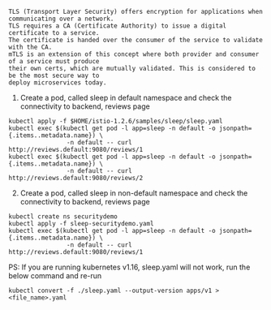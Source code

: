 ```
TLS (Transport Layer Security) offers encryption for applications when communicating over a network.
TLS requires a CA (Certificate Authority) to issue a digital certificate to a service. 
The certificate is handed over the consumer of the service to validate with the CA. 
mTLS is an extension of this concept where both provider and consumer of a service must produce 
their own certs, which are mutually validated. This is considered to be the most secure way to
deploy microservices today. 
```
1. Create a pod, called sleep in default namespace and check the connectivity to backend, reviews page
```
kubectl apply -f $HOME/istio-1.2.6/samples/sleep/sleep.yaml
kubectl exec $(kubectl get pod -l app=sleep -n default -o jsonpath={.items..metadata.name}) \
                -n default -- curl http://reviews.default:9080/reviews/1
kubectl exec $(kubectl get pod -l app=sleep -n default -o jsonpath={.items..metadata.name}) \
                -n default -- curl http://reviews.default:9080/reviews/2
```
2. Create a pod, called sleep in non-default namespace and check the connectivity to backend, reviews page
```
kubectl create ns securitydemo
kubectl apply -f sleep-securitydemo.yaml
kubectl exec $(kubectl get pod -l app=sleep -n default -o jsonpath={.items..metadata.name}) \
                -n default -- curl http://reviews.default:9080/reviews/1
```
PS: If you are running kubernetes v1.16, sleep.yaml will not work, run the below command and re-run
```
kubectl convert -f ./sleep.yaml --output-version apps/v1 > <file_name>.yaml
```
